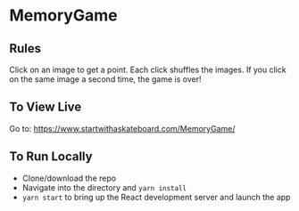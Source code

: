 # MemoryGame

## Rules

Click on an image to get a point. Each click shuffles the images. If you click on the same image a second time, the game is over!

## To View Live

Go to: https://www.startwithaskateboard.com/MemoryGame/

## To Run Locally

- Clone/download the repo
- Navigate into the directory and `yarn install`
- `yarn start` to bring up the React development server and launch the app